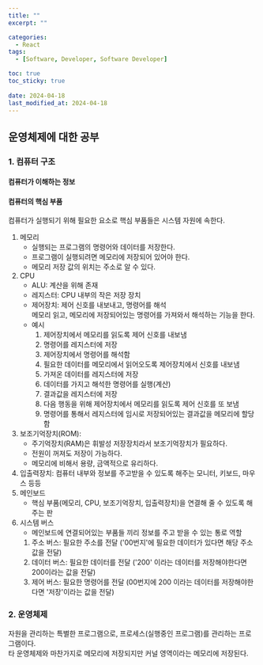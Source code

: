```yaml
---
title: ""
excerpt: ""

categories:
  - React
tags:
  - [Software, Developer, Software Developer]

toc: true
toc_sticky: true
 
date: 2024-04-18
last_modified_at: 2024-04-18
---
```


## 운영체제에 대한 공부

### 1. 컴퓨터 구조
#### 컴퓨터가 이해하는 정보
#### 컴퓨터의 핵심 부품
컴퓨터가 실행되기 위해 필요한 요소로 핵심 부품들은 시스템 자원에 속한다.

1. 메모리
    - 실행되는 프로그램의 명령어와 데이터를 저장한다.
    - 프로그램이 실행되려면 메모리에 저장되어 있어야 한다.
    - 메모리 저장 값의 위치는 주소로 알 수 있다.
1. CPU
    - ALU: 계산을 위해 존재
    - 레지스터: CPU 내부의 작은 저장 장치
    - 제어장치: 제어 신호를 내보내고, 명령어를 해석     
      메모리 읽고, 메모리에 저장되어있는 명령어를 가져와서 해석하는 기능을 한다.
    - 예시
      1. 제어장치에서 메모리를 읽도록 제어 신호를 내보냄
      1. 명령어를 레지스터에 저장
      1. 제어장치에서 명령어를 해석함
      1. 필요한 데이터를 메모리에서 읽어오도록 제어장치에서 신호를 내보냄
      1. 가져온 데이터를 레지스터에 저장
      1. 데이터를 가지고 해석한 명령어를 실행(계산)
      1. 결과값을 레지스터에 저장
      1. 다음 행동을 위해 제어장치에서 메모리를 읽도록 제어 신호를 또 보냄
      1. 명령어를 통해서 레지스터에 임시로 저장되어있는 결과값을 메모리에 할당함
1. 보조기억장치(ROM):
    - 주기억장치(RAM)은 휘발성 저장장치라서 보조기억장치가 필요하다.
    - 전원이 꺼져도 저장이 가능하다.
    - 메모리에 비해서 용량, 금액적으로 유리하다.
1. 입출력장치: 컴퓨터 내부와 정보를 주고받을 수 있도록 해주는 모니터, 키보드, 마우스 등등
1. 메인보드
    - 핵심 부품(메모리, CPU, 보조기억장치, 입출력장치)을 연결해 줄 수 있도록 해주는 판
1. 시스템 버스
    - 메인보드에 연결되어있는 부품들 끼리 정보를 주고 받을 수 있는 통로 역할
    1. 주소 버스: 필요한 주소를 전달 ('00번지'에 필요한 데이터가 있다면 해당 주소 값을 전달)
    1. 데이터 버스: 필요한 데이터를 전달 ('200' 이라는 데이터를 저장해야한다면 200이라는 값을 전달)
    1. 제어 버스: 필요한 명령어를 전달 (00번지에 200 이라는 데이터를 저장해야한다면 '저장'이라는 값을 전달)

### 2. 운영체제
자원을 관리하는 특별한 프로그램으로, 프로세스(실행중인 프로그램)를 관리하는 프로그램이다.    
타 운영체제와 마찬가지로 메모리에 저장되지만 커널 영역이라는 메모리에 저장된다.